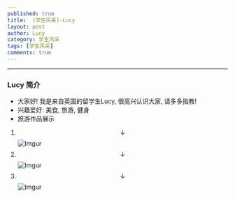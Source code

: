 ```yaml
---
published: true
title:  [学生风采]-Lucy
layout: post
author: Lucy
category: 学生风采
tags: [学生风采]
comments: true 
---
```


----

### Lucy 简介 ###

- 大家好! 我是来自英国的留学生Lucy, 很高兴认识大家, 请多多指教!
- 兴趣爱好: 美食, 旅游, 健身
- 旅游作品展示

<!--more-->
1. $$\downarrow$$
![Imgur](http://i.imgur.com/ldrVoO9.jpg)
1. $$\downarrow$$
![Imgur](http://i.imgur.com/TdUJiaF.jpg)
1. $$\downarrow$$
![Imgur](http://i.imgur.com/HbBa2Js.jpg)
